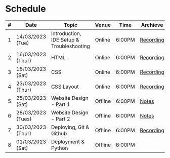 # Schedule

|   #   |   Date    |   Topic   |   Venue   |   Time    | Archieve |
|-------|-----------|-----------|-----------|-----------|-----------|
|1|14/03/2023 (Tue)|Introduction, IDE Setup & Troubleshooting|Online|6:00PM|[Recording](https://drive.google.com/file/d/1baflL7tJUYLUJOzDyCkY2-2YoC-stvZD/view?usp=sharing)
|2|16/03/2023 (Thur)|HTML|Online|6:00PM|[Recording](https://drive.google.com/file/d/1aPodxKxPFOP6b06t4nG__Ygd4cYjqGnC/view?usp=sharing)
|3|18/03/2023 (Sat)|CSS|Online|6:00PM|[Recording](https://drive.google.com/file/d/1qfJ8AHdB1Chg6EkpLj4Ox9q71GU4K8Jd/view?usp=sharing)|
|4|23/03/2023 (Thur)|CSS Layout|Online|6:00PM|[Recording](https://drive.google.com/file/d/1gRJwkGGMhkl4zrho5sF-Xa8ZQstRtbil/view?usp=sharing)|
|5|25/03/2023 (Sat)|Website Design - Part 1|Offline|6:00PM|[Notes](./Sessions/Session5.md)|
|6|28/03/2023 (Tues)|Website Design - Part 2|Offline|6:00PM|[Notes](./Sessions/Session6.md)|
|7|30/03/2023 (Thur)|Deploying, Git & Github|Offline|6:00PM|[Recording](https://drive.google.com/file/d/1UTvQ8MK9rNkP7w70MUSsozQPLKFBOZUp/view?usp=sharing)|
|8|01/03/2023 (Sat)|Deployment & Python|Offline|6:00PM||